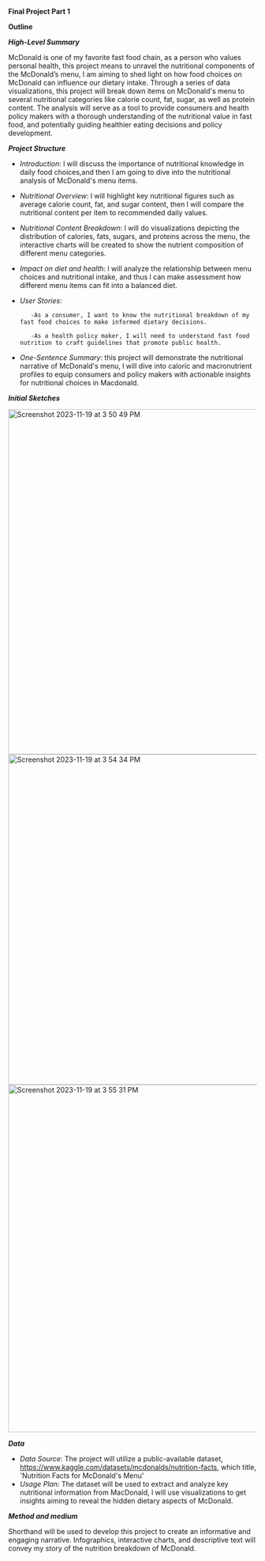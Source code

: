 **Final Project Part 1**

**Outline**

***High-Level Summary***

McDonald is one of my favorite fast food chain, as a person who values personal health, this project means to unravel the nutritional components of 
the McDonald’s menu, l am aiming to shed light on how food choices on McDonald can influence our dietary intake. 
Through a series of data visualizations, this project will break down items on McDonald's menu to several nutritional categories like calorie count, fat, sugar, as well as protein content.
The analysis will serve as a tool to provide consumers and health policy makers with a thorough understanding of the nutritional value in fast food, and potentially guiding healthier
eating decisions and policy development.

***Project Structure***

- *Introduction*: l will discuss the importance of nutritional knowledge in daily food choices,and then l am going to dive into the nutritional analysis of McDonald's menu items.

- *Nutritional Overview*: l will highlight key nutritional figures such as average calorie count, fat, and sugar content, then l will compare the nutritional content per item to recommended daily values.

- *Nutritional Content Breakdown*: l will do visualizations depicting the distribution of calories, fats, sugars, and proteins across the menu, the interactive charts will be created to show the nutrient composition of different menu categories.

- *Impact on diet and health*: l will analyze the relationship between menu choices and nutritional intake, and thus l can make assessment how different menu items can fit into a balanced diet.

- *User Stories*:

         -As a consumer, I want to know the nutritional breakdown of my fast food choices to make informed dietary decisions.

         -As a health policy maker, I will need to understand fast food nutrition to craft guidelines that promote public health.

- *One-Sentence Summary*: this project will demonstrate the nutritional narrative of McDonald's menu, l will dive into caloric and macronutrient profiles to equip consumers and policy makers with actionable insights for nutritional choices in Macdonald.

***Initial Sketches***

<img width="698" alt="Screenshot 2023-11-19 at 3 50 49 PM" src="https://github.com/qzhou2/portfolio-tellingdata/assets/122907703/716751f1-be7b-47f5-ad64-09842ad1a05c">

<img width="668" alt="Screenshot 2023-11-19 at 3 54 34 PM" src="https://github.com/qzhou2/portfolio-tellingdata/assets/122907703/634461cb-50f9-490f-81bb-b57cb0a4c1a7">

<img width="703" alt="Screenshot 2023-11-19 at 3 55 31 PM" src="https://github.com/qzhou2/portfolio-tellingdata/assets/122907703/51b4376b-d408-4e99-b312-acdd8e56414b">

***Data***

- *Data Source*: The project will utilize a public-available dataset, https://www.kaggle.com/datasets/mcdonalds/nutrition-facts, which title, 'Nutrition Facts for McDonald's Menu'
- *Usage Plan*: The dataset will be used to extract and analyze key nutritional information from MacDonald, l will use visualizations to get insights aiming to reveal the hidden dietary aspects of McDonald.

***Method and medium***

Shorthand will be used to develop this project to create an informative and engaging narrative. Infographics, interactive charts, and descriptive text will convey my story of the nutrition breakdown of McDonald.

  
